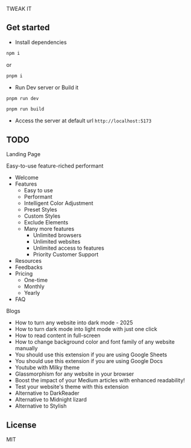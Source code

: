 TWEAK IT

## Get started

- Install dependencies

```bash
npm i
```

or 
```bash
pnpm i
```

- Run Dev server or Build it

```bash
pnpm run dev 
```

```bash
pnpm run build
```


- Access the server at default url `http://localhost:5173`


## TODO 

Landing Page

Easy-to-use feature-riched performant 

- Welcome
- Features
    - Easy to use
    - Performant
    - Intelligent Color Adjustment
    - Preset Styles
    - Custom Styles
    - Exclude Elements
    - Many more features
        - Unlimited browsers
        - Unlimited websites
        - Unlimited access to features
        - Priority Customer Support 
- Resources
- Feedbacks
- Pricing
    - One-time
    - Monthly
    - Yearly 
- FAQ

Blogs

- How to turn any website into dark mode - 2025
- How to turn dark mode into light mode with just one click
- How to read content in full-screen 
- How to change background color and font family of any website manually 
- You should use this extension if you are using Google Sheets 
- You should use this extension if you are using Google Docs
- Youtube with Milky theme  
- Glassmorphism for any website in your browser
- Boost the impact of your Medium articles with enhanced readability!  
- Test your website's theme with this extension
- Alternative to DarkReader
- Alternative to Midnight lizard
- Alternative to Stylish


## License

MIT